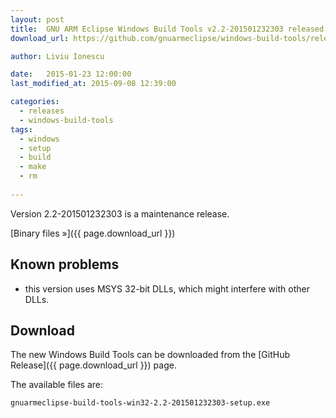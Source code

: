 ```yaml
---
layout: post
title:  GNU ARM Eclipse Windows Build Tools v2.2-201501232303 released
download_url: https://github.com/gnuarmeclipse/windows-build-tools/releases/tag/v2.2

author: Liviu Ionescu

date:   2015-01-23 12:00:00
last_modified_at: 2015-09-08 12:39:00

categories:
  - releases
  - windows-build-tools
tags:
  - windows
  - setup
  - build
  - make
  - rm
  
---
```


Version 2.2-201501232303 is a maintenance release.

[Binary files »]({{ page.download_url }})

## Known problems

* this version uses MSYS 32-bit DLLs, which might interfere with other DLLs.

## Download

The new Windows Build Tools can be downloaded from the [GitHub Release]({{ page.download_url }}) page.


The available files are:

	gnuarmeclipse-build-tools-win32-2.2-201501232303-setup.exe
